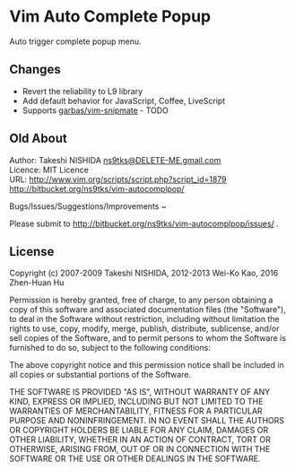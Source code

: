 # Vim Auto Complete Popup

Auto trigger complete popup menu.

## Changes

* Revert the reliability to L9 library
* Add default behavior for JavaScript, Coffee, LiveScript
* Supports [garbas/vim-snipmate][] - TODO

[garbas/vim-snipmate]:https://github.com/garbas/vim-snipmate

## Old About

Author:  Takeshi NISHIDA <ns9tks@DELETE-ME.gmail.com>  
Licence: MIT Licence  
URL:     http://www.vim.org/scripts/script.php?script_id=1879  
         http://bitbucket.org/ns9tks/vim-autocomplpop/  

Bugs/Issues/Suggestions/Improvements ~

Please submit to http://bitbucket.org/ns9tks/vim-autocomplpop/issues/ .

## License

Copyright (c) 2007-2009 Takeshi NISHIDA, 2012-2013 Wei-Ko Kao, 2016 Zhen-Huan Hu

Permission is hereby granted, free of charge, to any person obtaining a copy
of this software and associated documentation files (the "Software"), to deal
in the Software without restriction, including without limitation the rights
to use, copy, modify, merge, publish, distribute, sublicense, and/or sell
copies of the Software, and to permit persons to whom the Software is
furnished to do so, subject to the following conditions:

The above copyright notice and this permission notice shall be included in
all copies or substantial portions of the Software.

THE SOFTWARE IS PROVIDED "AS IS", WITHOUT WARRANTY OF ANY KIND, EXPRESS OR
IMPLIED, INCLUDING BUT NOT LIMITED TO THE WARRANTIES OF MERCHANTABILITY,
FITNESS FOR A PARTICULAR PURPOSE AND NONINFRINGEMENT. IN NO EVENT SHALL THE
AUTHORS OR COPYRIGHT HOLDERS BE LIABLE FOR ANY CLAIM, DAMAGES OR OTHER
LIABILITY, WHETHER IN AN ACTION OF CONTRACT, TORT OR OTHERWISE, ARISING FROM,
OUT OF OR IN CONNECTION WITH THE SOFTWARE OR THE USE OR OTHER DEALINGS IN
THE SOFTWARE.
